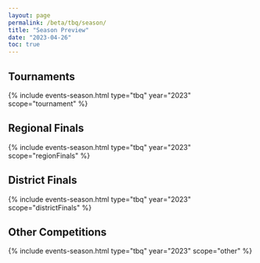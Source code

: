 ```yaml
---
layout: page
permalink: /beta/tbq/season/
title: "Season Preview"
date: "2023-04-26"
toc: true
---
```


## Tournaments

{% include events-season.html type="tbq" year="2023" scope="tournament" %}

## Regional Finals

{% include events-season.html type="tbq" year="2023" scope="regionFinals" %}

## District Finals

{% include events-season.html type="tbq" year="2023" scope="districtFinals" %}

## Other Competitions

{% include events-season.html type="tbq" year="2023" scope="other" %}